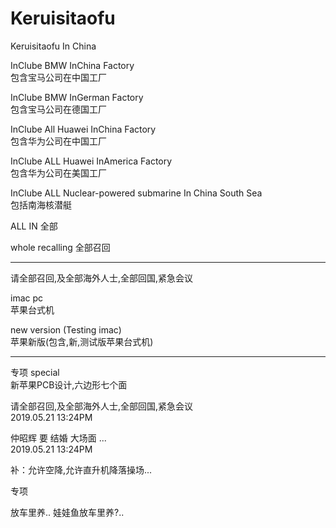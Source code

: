 # Keruisitaofu
Keruisitaofu In China

InClube BMW InChina Factory                   </br>
包含宝马公司在中国工厂                           </br>

InClube BMW InGerman Factory                  </br>
包含宝马公司在德国工厂                           </br>

InClube All Huawei InChina Factory            </br>
包含华为公司在中国工厂                           </br>

InClube ALL Huawei InAmerica Factory          </br>
包含华为公司在美国工厂                           </br>

InClube ALL Nuclear-powered submarine In China South Sea </br>
包括南海核潜艇  </br>

ALL IN
全部

whole recalling
全部召回

-------------------------------- 

请全部召回,及全部海外人士,全部回国,紧急会议       </br>

imac pc                                       </br>
苹果台式机                                     </br>

new version (Testing imac)                    </br>
苹果新版(包含,新,测试版苹果台式机)               </br>

--------------------------------              
专项 special                                   </br>
新苹果PCB设计,六边形七个面                       </br>

请全部召回,及全部海外人士,全部回国,紧急会议       </br>
2019.05.21 13:24PM                            </br>

仲昭辉 要 结婚 大场面 ...                       </br>
2019.05.21 13:24PM                            </br>

补：允许空降,允许直升机降落操场...               </br>

>
>
>
>
>
>
>
>
>
>


>
>
>
>
>
>
>
>
>
>


专项   

放车里养..
娃娃鱼放车里养?..
